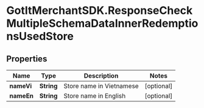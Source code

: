 # GotItMerchantSDK.ResponseCheckMultipleSchemaDataInnerRedemptionsUsedStore

## Properties

Name | Type | Description | Notes
------------ | ------------- | ------------- | -------------
**nameVi** | **String** | Store name in Vietnamese | [optional] 
**nameEn** | **String** | Store name in English | [optional] 


